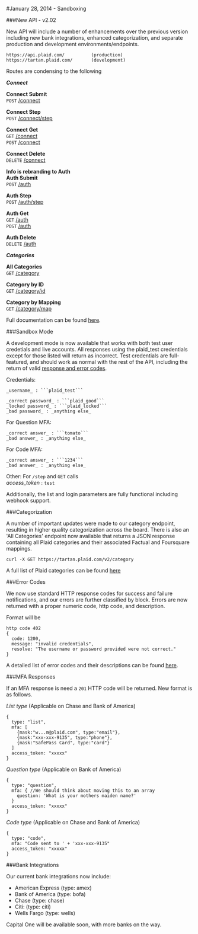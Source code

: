 #January 28, 2014 - Sandboxing

###New API - v2.02

New API will include a number of enhancements over the previous version including new bank integrations, enhanced categorization, and separate production and development environments/endpoints.

```
https://api.plaid.com/ 			(production)
https://tartan.plaid.com/		(development)
```

Routes are condensing to the following

***Connect***

**Connect Submit**  
```POST```  [/connect](https://tartan.plaid.com/v2/connect)  

**Connect Step**  
```POST```  [/connect/step](https://tartan.plaid.com/v2/connect/step)  

**Connect Get**  
```GET```  [/connect](https://tartan.plaid.com/v2/connect/get)  
```POST```  [/connect](https://tartan.plaid.com/v2/connect)  

**Connect Delete**  
```DELETE``` [/connect](https://tartan.plaid.com/v2/connect)


**Info is rebranding to Auth**  
**Auth Submit**  
```POST```  [/auth](https://tartan.plaid.com/v2/auth)  

**Auth Step**  
```POST```  [/auth/step](https://tartan.plaid.com/v2/auth/step)  

**Auth Get**  
```GET```  [/auth](https://tartan.plaid.com/v2/auth/get)  
```POST```  [/auth](https://tartan.plaid.com/v2/auth)  

**Auth Delete**  
```DELETE``` [/auth](https://tartan.plaid.com/v2/auth)


***Categories***

**All Categories**  
```GET```  [/category](https://tartan.plaid.com/v2/category)  

**Category by ID**  
```GET```  [/category/id](https://tartan.plaid.com/v2/category/id/)  

**Category by Mapping**  
```GET```  [/category/map](https://tartan.plaid.com/v2/category/map)

Full documentation can be found [here](https://www.plaid.com/docs).


###Sandbox Mode

A development mode is now available that works with both test user credetials and live accounts. All responses using the plaid_test credentials except for those listed will return as incorrect. Test credentials are full-featured, and should work as normal with the rest of the API, including the return of valid [response and error codes](https://github.com/plaid/support/blob/master/errors.md).

Credentials:
```
_username_ : ```plaid_test```

_correct password_ : ```plaid_good```  
_locked password_ : ```plaid_locked```  
_bad password_ : _anything else_  
```

For Question MFA:
```
_correct answer_ : ```tomato```  
_bad answer_ : _anything else_
```

For Code MFA:
```
_correct answer_ : ```1234```  
_bad answer_ : _anything else_
```

Other:
For ```/step``` and ```GET``` calls     
*access_token* : ```test```

Additionally, the list and login parameters are fully functional including webhook support.


###Categorization

A number of important updates were made to our category endpoint, resulting in higher quality categorization across the board. There is also an 'All Categories' endpoint now available that returns a JSON response containing all Plaid categories and their associated Factual and Foursquare mappings.

```
curl -X GET https://tartan.plaid.com/v2/category
```

A full list of Plaid categories can be found [here](https://github.com/plaid/support/blob/master/categories.md)


###Error Codes

We now use standard HTTP response codes for success and failure notifications, and our errors are further classified by block. Errors are now returned with a proper numeric code, http code, and description.

Format will be 

```
http code 402
{
  code: 1200,
  message: "invalid credentials",
  resolve: "The username or password provided were not correct."
}
```

A detailed list of error codes and their descriptions can be found [here](https://github.com/plaid/support/blob/master/errors.md).


###MFA Responses

If an MFA response is need a ```201``` HTTP code will be returned.
New format is as follows.

*List type* (Applicable on Chase and Bank of America)
```
{
  type: "list",
  mfa: [
    {mask:"w...m@plaid.com", type:"email"},
    {mask:"xxx-xxx-9135", type:"phone"},
    {mask:"SafePass Card", type:"card"}
  ]
  access_token: "xxxxx"
}
```

*Question type* (Applicable on Bank of America)
```
{
  type: "question",
  mfa: { //We should think about moving this to an array
    question: 'What is your mothers maiden name?'
  }
  access_token: "xxxxx"
}
```

*Code type* (Applicable on Chase and Bank of America)
```
{
  type: "code",
  mfa: "Code sent to ' + 'xxx-xxx-9135"
  access_token: "xxxxx"
}
```

###Bank Integrations

Our current bank integrations now include:

 - American Express		(type: amex)
 - Bank of America 		(type: bofa)
 - Chase				(type: chase)
 - Citi:				(type: citi)
 - Wells Fargo			(type: wells)

Capital One will be available soon, with more banks on the way.